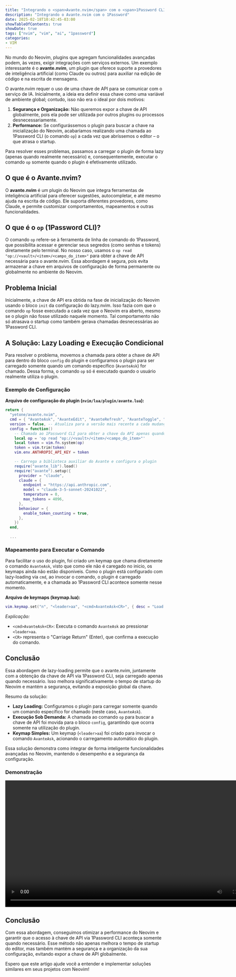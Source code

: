 ```yaml
---
title: "Integrando o <span>Avante.nvim</span> com o <span>1Password CLI</span>"
description: "Integrando o Avante.nvim com o 1Password"
date: 2025-02-18T10:42:45-03:00
showTableOfContents: true
showDate: true
tags: ["nvim", "vim", "ai", "1password"]
categories:
- VIM 
---
```


No mundo do Neovim, plugins que agregam funcionalidades avançadas podem, às vezes, exigir integrações com serviços externos. Um exemplo interessante é o **avante.nvim**, um plugin que oferece suporte a provedores de inteligência artificial (como Claude ou outros) para auxiliar na edição de código e na escrita de mensagens.

O avante.nvim requer o uso de uma chave de API para se comunicar com o serviço de IA. Inicialmente, a ideia era definir essa chave como uma variável de ambiente global; contudo, isso não era o ideal por dois motivos:

1. **Segurança e Organização:** Não queremos expor a chave de API globalmente, pois ela pode ser utilizada por outros plugins ou processos desnecessariamente.
2. **Performance:** Se configurássemos o plugin para buscar a chave na inicialização do Neovim, acabaríamos realizando uma chamada ao 1Password CLI (o comando `op`) a cada vez que abríssemos o editor – o que atrasa o startup.

Para resolver esses problemas, passamos a carregar o plugin de forma lazy (apenas quando realmente necessário) e, consequentemente, executar o comando `op` somente quando o plugin é efetivamente utilizado.

## O que é o Avante.nvim?

O **avante.nvim** é um plugin do Neovim que integra ferramentas de inteligência artificial para oferecer sugestões, autocompletar, e até mesmo ajuda na escrita de código. Ele suporta diferentes provedores, como Claude, e permite customizar comportamentos, mapeamentos e outras funcionalidades. 

## O que é o `op` (1Password CLI)?

O comando `op` refere-se à ferramenta de linha de comando do 1Password, que possibilita acessar e gerenciar seus segredos (como senhas e tokens) diretamente pelo terminal. No nosso caso, usamos o `op read "op://<vault>/<item>/<campo_do_item>"` para obter a chave de API necessária para o avante.nvim. Essa abordagem é segura, pois evita armazenar a chave em arquivos de configuração de forma permanente ou globalmente no ambiente do Neovim.

## Problema Inicial

Inicialmente, a chave de API era obtida na fase de inicialização do Neovim usando o bloco `init` da configuração do lazy.nvim. Isso fazia com que o comando `op` fosse executado a cada vez que o Neovim era aberto, mesmo se o plugin não fosse utilizado naquele momento. Tal comportamento não só atrasava o startup como também gerava chamadas desnecessárias ao 1Password CLI.

## A Solução: Lazy Loading e Execução Condicional

Para resolver o problema, movemos a chamada para obter a chave de API para dentro do bloco `config` do plugin e configuramos o plugin para ser carregado somente quando um comando específico (`AvanteAsk`) for chamado. Dessa forma, o comando `op` só é executado quando o usuário realmente utiliza o plugin.

### Exemplo de Configuração

**Arquivo de configuração do plugin (`nvim/lua/plugin/avante.lua`):**

```lua
return {
  "yetone/avante.nvim",
  cmd = { "AvanteAsk", "AvanteEdit", "AvanteRefresh", "AvanteToggle", "AvanteShowRepoMap" },
  version = false, -- Atualiza para a versão mais recente a cada mudança no código
  config = function()
    -- Chamada ao 1Password CLI para obter a chave da API apenas quando necessário
    local op = 'op read "op://<vault>/<item>/<campo_do_item>"'
    local token = vim.fn.system(op)
    token = vim.trim(token)
    vim.env.ANTHROPIC_API_KEY = token

    -- Carrega a biblioteca auxiliar do Avante e configura o plugin
    require("avante_lib").load()
    require("avante").setup({
      provider = "claude",
      claude = {
        endpoint = "https://api.anthropic.com",
        model = "claude-3-5-sonnet-20241022",
        temperature = 0,
        max_tokens = 4096,
      },
      behaviour = {
        enable_token_counting = true,
      },
    })
  end,
  
  ...
```
### Mapeamento para Executar o Comando

Para facilitar o uso do plugin, foi criado um keymap que chama diretamente o comando `AvanteAsk`, visto que como ele não é caregado no inicio, os keymaps ainda não estão disponiveis. Como o plugin está configurado com lazy-loading via `cmd`, ao invocar o comando, o plugin é carregado automaticamente, e a chamada ao 1Password CLI acontece somente nesse momento.

**Arquivo de keymaps (keymap.lua):**

```lua
vim.keymap.set("n", "<leader>aa", "<cmd>AvanteAsk<CR>", { desc = "Load and execute AvanteAsk" })
```

*Explicação:*  
- `<cmd>AvanteAsk<CR>`: Executa o comando `AvanteAsk` ao pressionar `<leader>aa`.  
- `<CR>` representa o "Carriage Return" (Enter), que confirma a execução do comando.

## Conclusão

Essa abordagem de lazy-loading permite que o avante.nvim, juntamente com a obtenção da chave de API via 1Password CLI, seja carregado apenas quando necessário. Isso melhora significativamente o tempo de startup do Neovim e mantém a segurança, evitando a exposição global da chave.

Resumo da solução:
- **Lazy Loading:** Configuramos o plugin para carregar somente quando um comando específico for chamado (neste caso, `AvanteAsk`).
- **Execução Sob Demanda:** A chamada ao comando `op` para buscar a chave de API foi movida para o bloco `config`, garantindo que ocorra somente na utilização do plugin.
- **Keymap Simples:** Um keymap (`<leader>aa`) foi criado para invocar o comando `AvanteAsk`, acionando o carregamento automático do plugin.

Essa solução demonstra como integrar de forma inteligente funcionalidades avançadas no Neovim, mantendo o desempenho e a segurança da configuração.

### Demonstração

<video width="800" controls autoplay>
    <source src="/video/avante-op.mov" type="video/mp4">
</video>

## Conclusão

Com essa abordagem, conseguimos otimizar a performance do Neovim e garantir que o acesso à chave de API via 1Password CLI aconteça somente quando necessário. Esse método não apenas melhora o tempo de startup do editor, mas também mantém a segurança e a organização da sua configuração, evitando expor a chave de API globalmente.

Espero que este artigo ajude você a entender e implementar soluções similares em seus projetos com Neovim!
